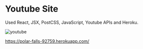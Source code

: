 # Youtube Site

Used React, JSX, PostCSS, JavaScript, Youtube APIs and Heroku. </br>

![youtube](https://user-images.githubusercontent.com/54756208/118428612-b0052e80-b684-11eb-9627-cf4f26cb74b4.png)

https://polar-falls-92759.herokuapp.com/
